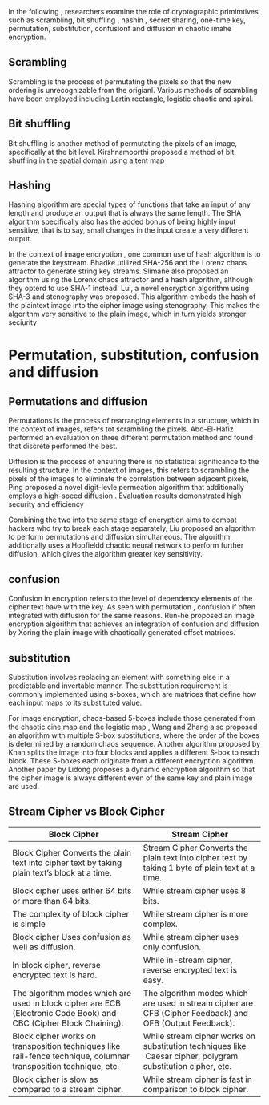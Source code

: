 In the following , researchers examine the role of cryptographic primimtives such as scrambling, bit shuffling , hashin , secret sharing, one-time key, permutation, substitution, confusionf and diffusion in chaotic imahe encryption.

## Scrambling
Scrambling is the process of permutating the pixels so that the new ordering is unrecognizable from the origianl. Various methods of scambling have been employed including Lartin rectangle, logistic chaotic and spiral.

## Bit shuffling
Bit shuffling is another method of permutating the pixels of an image, specifically at the bit level. Kirshnamoorthi proposed a method of bit shuffling in the spatial domain using a tent map

## Hashing
Hashing algorithm are special types of functions that take an input of any length and produce an output that is always the same length. The SHA algorithm specifically also has the added bonus of being highly input sensitive, that is to say, small changes in the input create a very different output.

In the context of image encryption , one common use of hash algorithm is to generate the keystream. Bhadke utilized SHA-256 and the Lorenz chaos attractor to generate string key streams. Slimane also proposed an algorithm using the Lorenx chaos attractor and a hash algorithm, although they opterd to use SHA-1 instead.
Lui, a novel encryption algorithm using SHA-3 and stenography was proposed. This algorithm embeds the hash of the plaintext image into the cipher image using stenography. This makes the algorithm very sensitive to the plain image, which in turn yields stronger seciurity

# Permutation, substitution, confusion and diffusion

## Permutations and diffusion
Permutations is the process of rearranging elements in a structure, which in the context of images, refers tot scrambling the pixels. Abd-El-Hafiz performed an evaluation on three different permutation method and found that discrete performed the best.

Diffusion  is the process of ensuring there is no statistical significance to the resulting structure. In the context of images, this refers to scrambling the pixels of the images to eliminate the correlation between adjacent pixels, Ping proposed a novel digit-levle permeation algorithm that additionally employs a high-speed diffusion . Evaluation results demonstrated high security and efficiency

Combining the two into the same stage of encryption aims to combat hackers who try to break each stage separately, Liu proposed an algorithm to perform permutations and diffusion simultaneous. The algorithm additionally uses a Hopfieldd chaotic neural network to perform further diffusion, which gives the algorithm  greater key sensitivity.

## confusion
Confusion in encryption refers to the level of dependency elements of the cipher text have with the key. As seen with permutation , confusion if often integrated with diffusion for the same reasons. Run-he proposed an image encryption algorithm that achieves an integration of confusion and diffusion by Xoring the plain image with chaotically generated offset matrices.

## substitution
Substitution involves replacing an element with something else in a predictable and invertable manner. The substitution requirement is commonly implemented using s-boxes, which are matrices that define how each input maps to its substituted value.

For image encryption, chaos-based 5-boxes include those generated from the chaotic cine map and the logistic map , Wang and Zhang also proposed an algorithm with multiple S-box substitutions, where the order of the boxes is determined by a random chaos sequence. Another algorithm proposed by Khan splits the image into four blocks and applies a different S-box to reach block. These S-boxes each originate from a different encryption algorithm. Another paper by Lidong proposes a dynamic encryption algorithm so that the cipher image is always different even of the same key and plain image are used.

## Stream Cipher vs Block Cipher

| Block Cipher                                                                                  | Stream Cipher                                                                                    |
| --------------------------------------------------------------------------------------------- | ------------------------------------------------------------------------------------------------ |
| Block Cipher Converts the plain text into cipher text by taking plain text’s block at a time. | Stream Cipher Converts the plain text into cipher text by taking 1 byte of plain text at a time. |
| Block cipher uses either 64 bits or more than 64 bits.                                        | While stream cipher uses 8 bits.                                                                 |
| The complexity of block cipher is simple                                                      | While stream cipher is more complex.                                                             |
|Block cipher Uses confusion as well as diffusion.|While stream cipher uses only confusion.|
|In block cipher, reverse encrypted text is hard.|While in-stream cipher, reverse encrypted text is easy.|
|The algorithm modes which are used in block cipher are ECB (Electronic Code Book) and CBC (Cipher Block Chaining).|The algorithm modes which are used in stream cipher are CFB (Cipher Feedback) and OFB (Output Feedback).|
|Block cipher works on transposition techniques like rail-fence technique, columnar transposition technique, etc.|While stream cipher works on substitution techniques like  Caesar cipher, polygram substitution cipher, etc.|
|Block cipher is slow as compared to a stream cipher.|While stream cipher is fast in comparison to block cipher.|


